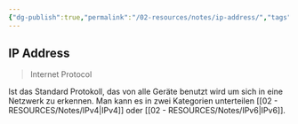 ```yaml
---
{"dg-publish":true,"permalink":"/02-resources/notes/ip-address/","tags":["netzwerk/ip"],"noteIcon":"","updated":"2024-07-05T09:22:04.000+02:00"}
---
```


## IP Address
>Internet Protocol

Ist das Standard Protokoll, das von alle Geräte benutzt wird um sich in eine Netzwerk zu erkennen. Man kann es in zwei Kategorien unterteilen [[02 - RESOURCES/Notes/IPv4\|IPv4]] oder [[02 - RESOURCES/Notes/IPv6\|IPv6]].